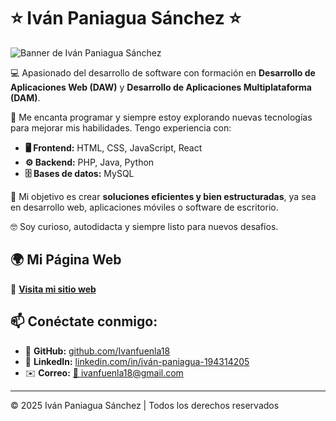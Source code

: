 # ⭐ Iván Paniagua Sánchez ⭐

![Banner de Iván Paniagua Sánchez](https://media.licdn.com/dms/image/v2/D4D16AQEnl_O6gXwsHw/profile-displaybackgroundimage-shrink_350_1400/profile-displaybackgroundimage-shrink_350_1400/0/1737642465159?e=1746057600&v=beta&t=MHaVmPs4RpSccXPZ7jUpxXoiAeAuOfwtAJ-7-F-bCR8)

💻 Apasionado del desarrollo de software con formación en **Desarrollo de Aplicaciones Web (DAW)** y **Desarrollo de Aplicaciones Multiplataforma (DAM)**.

🚀 Me encanta programar y siempre estoy explorando nuevas tecnologías para mejorar mis habilidades. Tengo experiencia con:

- **🖥️ Frontend:** HTML, CSS, JavaScript, React  
- **⚙️ Backend:** PHP, Java, Python  
- **🗄️ Bases de datos:** MySQL  

🎯 Mi objetivo es crear **soluciones eficientes y bien estructuradas**, ya sea en desarrollo web, aplicaciones móviles o software de escritorio.  

🤓 Soy curioso, autodidacta y siempre listo para nuevos desafíos.

## 🌍 Mi Página Web

📌 **[Visita mi sitio web](https://Ivanfuenla18.github.io/Personal_Web/)** 

## 📫 Conéctate conmigo:

- 🔗 **GitHub:** [github.com/Ivanfuenla18](https://github.com/Ivanfuenla18)  
- 💼 **LinkedIn:** [linkedin.com/in/iván-paniagua-194314205](https://www.linkedin.com/in/iván-paniagua-194314205/)  
- ✉️ **Correo:** [📩 ivanfuenla18@gmail.com](mailto:ivanfuenla18@gmail.com)

---

© 2025 Iván Paniagua Sánchez | Todos los derechos reservados
